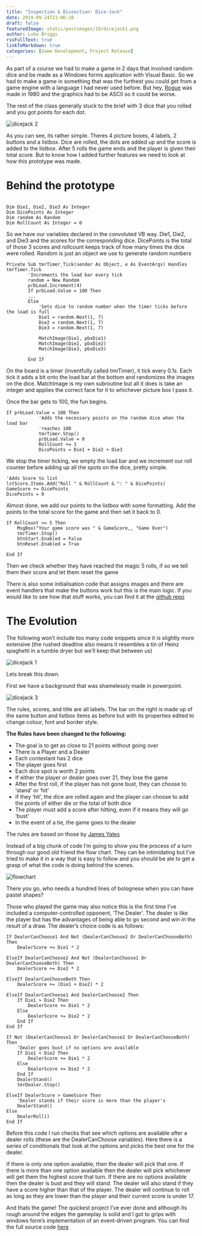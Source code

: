 ```yaml
---
title: "Inspection & Dissection: Dice-Jack"
date: 2019-09-24T21:06:18
draft: false
featuredImage: static/postimages/10/dicejack1.png
author: Luke Briggs
rssFullText: true
linkToMarkdown: true
categories: [Game Development, Project Release]
---
```

As part of a course we had to make a game in 2 days that involved random dice and be made as a Windows forms application with Visual Basic. So we had to make a game in something that was the furthest you could get from a game engine with a language I had never used before. But hey, [Rogue](https://en.wikipedia.org/wiki/Rogue_%28video_game%29) was made in 1980 and the graphics had to be ASCII so it could be worse.

The rest of the class generally stuck to the brief with 3 dice that you rolled and you got points for each dot.

![dicejack 2](static/postimages/10/dicejack2.png)

As you can see, its rather simple. Theres 4 picture boxes, 4 labels, 2 buttons and a listbox. Dice are rolled, the dots are added up and the score is added to the listbox. After 5 rolls the game ends and the player is given their total score. But to know how I added further features we need to look at how this prototype was made.

# Behind the prototype

```vbnet

Dim Die1, Die2, Die3 As Integer
Dim DicePoints As Integer
Dim random As Random
Dim RollCount As Integer = 0
```

So we have our variables declared in the convoluted VB way. Die1, Die2, and Die3 and the scores for the corresponding dice. DicePoints is the total of those 3 scores and rollcount keeps track of how many times the dice were rolled. Random is just an object we use to generate random numbers

```vbnet
Private Sub tmrTimer_Tick(sender As Object, e As EventArgs) Handles tmrTimer.Tick
        'Increments the load bar every tick
        random = New Random
        prbLoad.Increment(4)
        If prbLoad.Value = 100 Then
        ...
        Else
            'Sets dice to random number when the timer ticks before the load is full
            Die1 = random.Next(1, 7)
            Die2 = random.Next(1, 7)
            Die3 = random.Next(1, 7)
 
            MatchImage(Die1, pbxDie1)
            MatchImage(Die2, pbxDie2)
            MatchImage(Die3, pbxDie3)
 
        End If
```

On the board is a timer (inventfully called tmrTimer), it tick every 0.1s. Each tick it adds a bit onto the load bar at the bottom and randomizes the images on the dice. MatchImage is my own subroutine but all it does is take an integer and applies the correct face for it to whichever picture box I pass it.

Once the bar gets to 100, the fun begins.

```vbnet
If prbLoad.Value = 100 Then
            'Adds the necessary points on the random dice when the load bar 
            'reaches 100
            tmrTimer.Stop()
            prbLoad.Value = 0
            RollCount += 1
            DicePoints = Die1 + Die2 + Die3 
```

We stop the timer ticking, we empty the load bar and we increment our roll counter before adding up all the spots on the dice, pretty simple.

```vbnet
'Adds Score to list
lstScore.Items.Add("Roll " & RollCount & ": " & DicePoints)
GameScore += DicePoints
DicePoints = 0
```

Almost done, we add our points to the listbox with some formatting. Add the points to the total score for the game and then set it back to 0.

```vbnet
If RollCount >= 5 Then
    MsgBox("Your game score was " & GameScore,, "Game Over")
    tmrTimer.Stop()
    btnStart.Enabled = False
    btnReset.Enabled = True
 
End If
```

Then we check whether they have reached the magic 5 rolls, if so we tell them their score and let them reset the game

There is also some initialisation code that assigns images and there are event handlers that make the buttons work but this is the main logic. If you would like to see how that stuff works, you can find it at the [github repo](https://github.com/LukeBriggsDev/Dice-Alpha)

# The Evolution

The following won’t include too many code snippets since it is slightly more extensive (the rushed deadline also means it resembles a tin of Heinz spaghetti in a tumble dryer but we’ll keep that between us)

![dicejack 1](static/postimages/10/dicejack1.png)

Lets break this down.

First we have a background that was shamelessly made in powerpoint.

![dicejack 3](static/postimages/10/dicejack3.png)

The rules, scores, and title are all labels. The bar on the right is made up of the same button and listbox items as before but with its properties edited to change colour, font and border style.

**The Rules have been changed to the following:**

- The goal is to get as close to 21 points without going over
- There is a Player and a Dealer
- Each contestant has 2 dice
- The player goes first
- Each dice spot is worth 2 points
- If either the player or dealer goes over 21, they lose the game
- After the first roll, if the player has not gone bust, they can choose to ‘stand’ or ‘hit’
- If they ‘hit’, the dice are rolled again and the player can choose to add the points of either die or the total of both dice
- The player must add a score after hitting, even if it means they will go ‘bust’
- In the event of a tie, the game goes to the dealer

The rules are based on those by [James Yates](http://www.chessandpoker.com/dice_blackjack.html)

Instead of a big chunk of code I’m going to show you the process of a turn through our good old friend the flow chart. They can be intimidating but I’ve tried to make it in a way that is easy to follow and you should be ale to get a grasp of what the code is doing behind the scenes.

![flowchart](static/postimages/10/flowchart.png)

There you go, who needs a hundred lines of bolognese when you can have pastel shapes?

Those who played the game may also notice this is the first time I’ve included a computer-controlled opponent, ‘The Dealer’. The dealer is like the player but has the advantages of being able to go second and win in the result of a draw. The dealer’s choice code is as follows:

```vbnet
If DealerCanChoose1 And Not (DealerCanChoose2 Or DealerCanChooseBoth) Then
    DealerScore += Die1 * 2
 
ElseIf DealerCanChoose2 And Not (DealerCanChoose1 Or DealerCanChooseBoth) Then
    DealerScore += Die2 * 2
 
ElseIf DealerCanChooseBoth Then
    DealerScore += (Die1 + Die2) * 2
 
ElseIf DealerCanChoose1 And DealerCanChoose2 Then
    If Die1 > Die2 Then
        DealerScore += Die1 * 2
    Else
        DealerScore += Die2 * 2
    End If
End If
 
If Not (DealerCanChoose1 Or DealerCanChoose2 Or DealerCanChooseBoth) Then
    'Dealer goes bust if no options are available
    If Die1 < Die2 Then
        DealerScore += Die1 * 2
    Else
        DealerScore += Die2 * 2
    End If
    DealerStand()
    tmrDealer.Stop()
 
ElseIf DealerScore > GameScore Then
    'Dealer stands if their score is more than the player's
    DealerStand()
Else
    DealerRoll()
End If
```

Before this code I run checks that see which options are available after a dealer rolls (these are the DealerCanChoose variables). Here there is a series of conditionals that look at the options and picks the best one for the dealer.

If there is only one option available, then the dealer will pick that one. If there is more than one option available then the dealer will pick whichever will get them the highest score that turn. If there are no options available then the dealer is bust and they will stand. The dealer will also stand if they have a score higher than that of the player. The dealer will continue to roll as long as they are lower than the player and their current score is under 17.

And thats the game! The quickest project I’ve ever done and although its rough around the edges the gameplay is solid and I got to grips with windows form’s implementation of an event-driven program. You can find the full source code [here](https://github.com/LukeBriggsDev/Dice-Jack)
